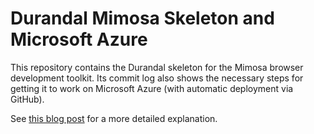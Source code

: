 Durandal Mimosa Skeleton and Microsoft Azure
============================================

This repository contains the Durandal skeleton for the Mimosa browser development toolkit. Its commit log also shows the necessary steps for getting it to work on Microsoft Azure (with automatic deployment via GitHub).

See [this blog post](http://www.petermorlion.com/getting_a_mimosa_durandal_app_to_work_on_node_js_on_microsoft_azure/) for a more detailed explanation.
